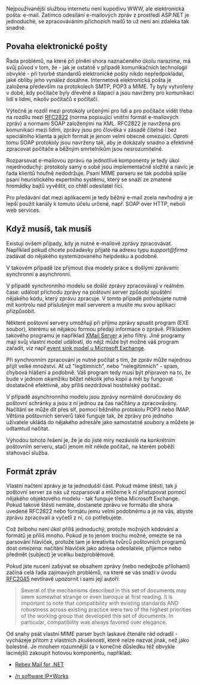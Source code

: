 <!-- dcterms:identifier = aspnetcz#118 -->
<!-- dcterms:title = Jak přijímat e-maily v prostředí .NET a proč se tomu vyhnout -->
<!-- dcterms:abstract = Nejpoužívanější službou internetu není kupodivu WWW, ale elektronická pošta: e-mail. Zatímco odesílání e-mailových zpráv z prostředí ASP.NET je jednoduché, se zpracováváním příchozích mailů to už není ani zdaleka tak snadné. -->
<!-- np9:categoryId = 1 -->
<!-- x4w:category = IT -->
<!-- np9:authorId = 1 -->
<!-- np9:authorEmail = michal.valasek@altairis.cz -->
<!-- dcterms:creator = Michal Altair Valášek -->
<!-- dcterms:created = 2006-10-29T18:23:00.253+01:00 -->
<!-- dcterms:date = 2006-10-29T18:23:00.253+01:00 -->

Nejpoužívanější službou internetu není kupodivu WWW, ale elektronická pošta: e-mail. Zatímco odesílání e-mailových zpráv z prostředí ASP.NET je jednoduché, se zpracováváním příchozích mailů to už není ani zdaleka tak snadné.

## Povaha elektronické pošty

Řada problémů, na které při plnění shora naznačeného úkolu narazíme, má svůj původ v tom, že - jak je ostatně v případě komunikačních technologií obvyklé - při tvorbě standardů elektronické pošty nikdo nepředpokládal, jaké obliby jeho vynález dosáhne. Internetová elektronická pošta je založena především na protokolech SMTP, POP3 a MIME. Ty byly vytvořeny v době, kdy počítače byly dřevěné a šlapací a jsou navrženy pro komunikaci lidí s lidmi, nikoliv počítačů s počítači.

Výtečně je rozdíl mezi protokoly určenými pro lidi a pro počítače vidět třeba na rozdílu mezi [RFC2822](http://www.ietf.org/rfc/rfc2822.txt) (norma popisující vnitřní formát e-mailových zpráv) a normami SOAP založenými na XML. RFC2822 je navržena pro komunikaci mezi lidmi, zprávy jsou pro člověka v zásadě čitelné i bez speciálního klienta a jejich formát je jenom velmi obecně omezující. Oproti tomu SOAP protokoly jsou navrženy tak, aby je dokázaly snadno a efektivně zpracovat počítače a běžným smrtelníkům jsou nesrozumitelné.

Rozparsovat e-mailovou zprávu na jednotlivé komponenty je tedy úkol nejednoduchý: protokoly samy o sobě jsou implementačně složité a navíc je řada klientů houfně nedodržuje. Psaní MIME parseru se tak podobá spíše psaní heuristického expertního systému, který se snaží ze zmatené hromádky bajtů vyvěštit, co chtěl odesílatel říci.

Pro předávání dat mezi aplikacemi je tedy běžný e-mail zcela nevhodný a je lepší použít kanály k tomuto účelu určené, např. SOAP over HTTP, neboli web services.

## Když musíš, tak musíš

Existují ovšem případy, kdy je nutné e-mailové zprávy zpracovávat. Například pokud chcete požadavky přijaté na adresu typu *support@firma* zadávat do nějakého systemizovaného helpdesku a podobně.

V takovém případě lze přijmout dva modely práce s došlými zprávami: synchronní a asynchronní.

V případě synchronního modelu se došlé zprávy zpracovávají v reálném čase: událost příchodu zprávy na poštovní server způsobí spuštění nějakého kódu, který zprávu zpracuje. V tomto případě potřebujete nutně mít kontrolu nad příslušným mail serverem a musíte mu svou aplikaci přizpůsobit. 

Některé poštovní servery umožňují při příjmu zprávy spustit program (EXE soubor), kterému se nějakou formou předají informace o zprávě. Příkladem takového programu je například [XMail Server](http://www.cz.xmailserver.org/) a jeho filtry. Jiné programy mají svůj vlastní model událostí, do nějž může být možné váš program zařadit, viz např.[event sink model u Microsoft Exchange](http://support.microsoft.com/kb/313404).

Při synchronním zpracování je nutné počítat s tím, že zpráv může najednou přijít velké množství. Ať už "legitimních", nebo "nelegitimních" - spam, chybová hlášení a podobně. Váš program tedy musí být připraven na to, že bude v jednom okamžiku běžet několik jeho kopií a měl by fungovat dostatečně efektivně, aby příliš nezdržoval hostitelský počítač.

V případě asynchronního modelu jsou zprávy normálně doručovány do poštovní schránky a jsou z ní jednou za čas načítány a zpracovávány. Načítání se může dít přes síť, pomocí běžného protokolu POP3 nebo IMAP. Většina poštovních serverů také funguje tak, že zprávy pro jednoho uživatele ukládá do nějakého adresáře jako samostatné soubory a můžete je odtamtud načítat.

Výhodou tohoto řešení je, že je do jisté míry nezávislé na konkrétním poštovním serveru, stačí jenom mít někde počítač, na kterém poběží stahovací služba.

## Formát zpráv

Vlastní načtení zprávy je ta jednodušší část. Pokud máme štěstí, tak ji poštovní server za nás už rozparsoval a můžeme k ní přistupovat pomocí nějakého objektového modelu - tak funguje třeba Microsoft Exchange. Pokud takové štěstí nemáte, dostanete zprávu ve formátu dle shora uvedené RFC2822 nebo formátu jemu velmi podobnému a je na vás, abyste zprávu zpracovali a vyčetli z ní, co potřebujete.

Což želbohu není úkol příliš jednoduchý, protože možných kódování a formátů je příliš mnoho. Pokud je to jenom trochu možné, omezte se na parsování hlaviček, protože tam je kreativita tvůrců poštovních programů dost omezena: načítání hlaviček jako adresa odesílatele, příjemce nebo předmět (subject) je vcelku bezproblémové.

Pokud jste nuceni zabývat se obsahem zprávy (nebo nedejbože přílohami) začíná celá řada zajímavých problémů, na které se vás snaží v úvodu [RFC2045](http://www.ietf.org/rfc/rfc045.txt) nevtíravě upozornit i sami její autoři:

> Several of the mechanisms described in this set of documents may seem somewhat strange or even baroque at first reading. It is important to note that compatibility with existing standards AND robustness across existing practice were two of the highest priorities of the working group that developed this set of documents. In particular, compatibility was always favored over elegance.

Od snahy psát vlastní MIME parser bych laskavé čtenáře rád odradil - vycházeje přitom z vlastních zkušeností, které nelze nazvat jinak, než jako bolestné. Je mnohem rozumnější (a v konečné důsledku též obvykle lacinější) zakoupit hotovou komponentu, například:

*   [Rebex Mail for .NET](http://www.rebex.net/mail.net/)

*   [/n software IP*Works](http://www.nsoftware.com/)